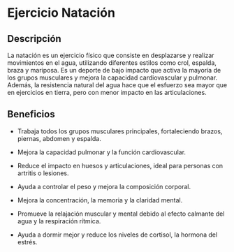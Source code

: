 # Ejercicio Natación

## Descripción

La natación es un ejercicio físico que consiste en desplazarse y realizar movimientos en el agua, utilizando diferentes estilos como crol, espalda, braza y mariposa. Es un deporte de bajo impacto que activa la mayoría de los grupos musculares y mejora la capacidad cardiovascular y pulmonar. Además, la resistencia natural del agua hace que el esfuerzo sea mayor que en ejercicios en tierra, pero con menor impacto en las articulaciones.

## Beneficios

+ Trabaja todos los grupos musculares principales, fortaleciendo brazos, piernas, abdomen y espalda.

+ Mejora la capacidad pulmonar y la función cardiovascular.

+ Reduce el impacto en huesos y articulaciones, ideal para personas con artritis o lesiones.

+ Ayuda a controlar el peso y mejora la composición corporal.

+ Mejora la concentración, la memoria y la claridad mental.

+ Promueve la relajación muscular y mental debido al efecto calmante del agua y la respiración rítmica.

+ Ayuda a dormir mejor y reduce los niveles de cortisol, la hormona del estrés.
